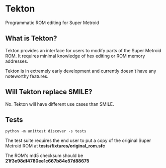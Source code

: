 # Tekton
Programmatic ROM editing for Super Metroid

## What is Tekton?
Tekton provides an interface for users to modify parts of the Super Metroid ROM. It requires minimal knowledge of hex editing or ROM memory addresses.

Tekton is in extremely early development and currently doesn't have any noteworthy features.

## Will Tekton replace SMILE?
No. Tekton will have different use cases than SMILE.

## Tests

    python -m unittest discover -s tests

The test suite requires the end user to put a copy of the original Super Metroid ROM at **tests/fixtures/original_rom.sfc**

The ROM's md5 checksum should be **21f3e98df4780ee1c667b84e57d88675**